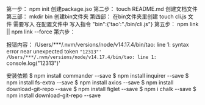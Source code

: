 第一步： npm init  创建package.jso
第二步： touch README.md  创建文档文件
第三部： mkdir bin 创建bin文件夹
第四部： 在bin文件夹里创建 touch cli.js 文件 需要写入 
        在配置文件中 写入指令 "bin":{'tao':"./bin/cli.js"}
第五步：  npm link || npm link --force
第六步：
<!-- “#!/usr/bin/env node” 这个必须加 否则报错 -->
报错内容：
    /Users/***/.nvm/versions/node/v14.17.4/bin/tao: line 1: syntax error near unexpected token `"12313"'
    /Users/***/.nvm/versions/node/v14.17.4/bin/tao: line 1: `console.log("12313")'

安装依赖
$ npm install commander --save
$ npm install inquirer --save
$ npm install fs-extra --save
$ npm install axios --save
$ npm install download-git-repo --save
$ npm install figlet --save
$ npm i chalk --save
$ npm install download-git-repo --save





